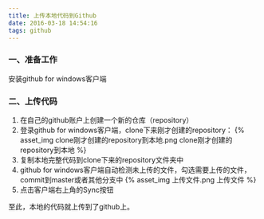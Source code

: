 ```yaml
---
title: 上传本地代码到Github
date: 2016-03-18 14:54:16
tags: github
---
```


### 一、准备工作
安装github for windows客户端

### 二、上传代码
1. 在自己的github账户上创建一个新的仓库（repository）
2. 登录github for windows客户端，clone下来刚才创建的repository：
{% asset_img clone刚才创建的repository到本地.png clone刚才创建的repository到本地 %}
3. 复制本地完整代码到clone下来的repository文件夹中
4. github for windows客户端自动检测未上传的文件，勾选需要上传的文件，commit到master或者其他分支中
{% asset_img 上传文件.png 上传文件 %}
5. 点击客户端右上角的Sync按钮

至此，本地的代码就上传到了github上。
